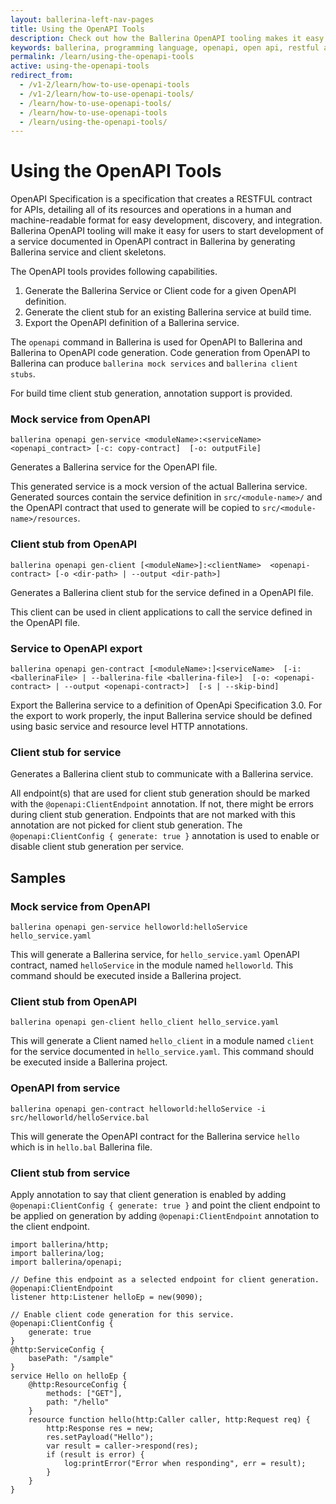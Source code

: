 ```yaml
---
layout: ballerina-left-nav-pages
title: Using the OpenAPI Tools
description: Check out how the Ballerina OpenAPI tooling makes it easy for users to start developing a service documented in the OpenAPI contract.
keywords: ballerina, programming language, openapi, open api, restful api
permalink: /learn/using-the-openapi-tools
active: using-the-openapi-tools
redirect_from:
  - /v1-2/learn/how-to-use-openapi-tools
  - /v1-2/learn/how-to-use-openapi-tools/
  - /learn/how-to-use-openapi-tools/
  - /learn/how-to-use-openapi-tools
  - /learn/using-the-openapi-tools/
---
```


# Using the OpenAPI Tools

OpenAPI Specification is a specification that creates a RESTFUL contract for APIs, detailing all of its resources and operations in a human and machine-readable format for easy development, discovery, and integration. Ballerina OpenAPI tooling will make it easy for users to start development of a service documented in OpenAPI contract in Ballerina by generating Ballerina service and client skeletons.

The OpenAPI tools provides following capabilities.

1. Generate the Ballerina Service or Client code for a given OpenAPI definition.
2. Generate the client stub for an existing Ballerina service at build time.
3. Export the OpenAPI definition of a Ballerina service.

The `openapi` command in Ballerina is used for OpenAPI to Ballerina and Ballerina to OpenAPI code generation.
Code generation from OpenAPI to Ballerina can produce `ballerina mock services` and `ballerina client stubs`.

For build time client stub generation, annotation support is provided.

### Mock service from OpenAPI
`ballerina openapi gen-service <moduleName>:<serviceName> 
                               <openapi_contract>
                               [-c: copy-contract] 
                               [-o: outputFile]`

Generates a Ballerina service for the OpenAPI file.

This generated service is a mock version of the actual Ballerina service. Generated sources contain the service definition in `src/<module-name>/` and the OpenAPI contract that used to generate will be copied to `src/<module-name>/resources`. 

### Client stub from OpenAPI
`ballerina openapi gen-client [<moduleName>]:<clientName> 
                   <openapi-contract> [-o <dir-path> | --output <dir-path>]`
    
Generates a Ballerina client stub for the service defined in a OpenAPI file.

This client can be used in client applications to call the service defined in the OpenAPI file.

### Service to OpenAPI export
`ballerina openapi gen-contract [<moduleName>:]<serviceName> 
                                [-i: <ballerinaFile> | --ballerina-file <ballerina-file>] 
                                [-o: <openapi-contract> | --output <openapi-contract>] 
                                [-s | --skip-bind]`

Export the Ballerina service to a definition of OpenApi Specification 3.0.
For the export to work properly, the input Ballerina service should be defined using basic service and resource level HTTP annotations.

### Client stub for service
Generates a Ballerina client stub to communicate with a Ballerina service.

All endpoint(s) that are used for client stub generation should be marked with the `@openapi:ClientEndpoint` annotation. If not, there might be errors during client stub generation. Endpoints that are not marked with this annotation are not picked for client stub generation.
The `@openapi:ClientConfig { generate: true }` annotation is used to enable or disable client stub generation per service.

## Samples

### Mock service from OpenAPI
`ballerina openapi gen-service helloworld:helloService hello_service.yaml`

This will generate a Ballerina service, for `hello_service.yaml` OpenAPI contract, named `helloService` in the module named `helloworld`.
This command should be executed inside a Ballerina project. 
### Client stub from OpenAPI
`ballerina openapi gen-client hello_client hello_service.yaml`

This will generate a Client named `hello_client` in a module named `client` for the service documented in `hello_service.yaml`.
This command should be executed inside a Ballerina project. 
### OpenAPI from service
`ballerina openapi gen-contract helloworld:helloService -i src/helloworld/helloService.bal`

This will generate the OpenAPI contract for the Ballerina service `hello` which is in `hello.bal` Ballerina file.
### Client stub from service
Apply annotation to say that client generation is enabled by adding `@openapi:ClientConfig { generate: true }`
and point the client endpoint to be applied on generation by adding `@openapi:ClientEndpoint` annotation to the client endpoint.
```ballerina
import ballerina/http;
import ballerina/log;
import ballerina/openapi;

// Define this endpoint as a selected endpoint for client generation.
@openapi:ClientEndpoint
listener http:Listener helloEp = new(9090);

// Enable client code generation for this service.
@openapi:ClientConfig {
    generate: true
}
@http:ServiceConfig {
    basePath: "/sample"
}
service Hello on helloEp {    
    @http:ResourceConfig {
        methods: ["GET"],
        path: "/hello"
    }
    resource function hello(http:Caller caller, http:Request req) {
        http:Response res = new;
        res.setPayload("Hello");
        var result = caller->respond(res);
        if (result is error) {
            log:printError("Error when responding", err = result);
        }
    }
}
```

